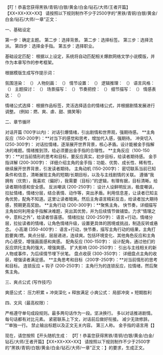 

【叮！恭喜您获得黑铁/青铜/白银/黄金/白金/钻石/大师/王者开篇】【XX+XX+XX+XX】 请按照以下规则制作不少于2500字的“黑铁/青铜/白银/黄金/白金/钻石/大师/一章”正文：

一、基础设定

第一步：确定主题。
第二步：选择背景。
第二步：选择标签。
第三步：选择流派。
第四步：选择金手指。
第五步：选择职业。

基础设定匹配： 根据以上设定，系统将自动匹配相关爆款网络文学小说模版，并作为本章写作的参考框架。

根据模版生成写作提示词：

氛围渲染： （）
人物刻画： （）
情节设置： （）
逻辑推理： （）
语言风格： （）
主题探讨： （）
场景描写： （）
节奏把控： （）
细节描写： （）
情感表达： （）

情绪公式选择： 根据作品标签，灵活选择适合的情绪公式，并根据剧情发展进行调整。 (例如：燃、爽、虐、甜、搞笑等)

二、章节循环

对话开篇 (100字以内)： 对话引爆情绪，引出剧情和世界观，强期待感。
**主角反应（150-200字）：**对当下的感觉和思考，增加代入感，强期待。
冲突切入 (250-300字)： 对话拉情绪，逐渐展开世界背景，核心矛盾。设计能被金手指解决的难题。情绪推到顶，给必须要出金手指的合理性。
**主角反应（100-150字）：**对当前情形的思考和目标，要反应真实，初步目标，给读者期待感。
金手指详解 (200-300字)： 详细介绍主角的金手指：功能、优势、成长性、稀有性，继续展开世界背景，引发读者期待。
主角动机 (150-200字)： 密切联系当前已知条件和信息，清晰展现主角的短期/长期目标，以及与主线剧情的关联。 遵循“我拥有（优势），我喜欢（偏好），我需要（目标）”的逻辑，有理有据，目标清晰。给读者期待感和安全感。
反派嘲讽 (200-250字)： 设计人设鲜明反派，极度嘲讽，拉扯情绪，情绪分层，结合表情、动作等，突出矛盾。利用信息差，让读者已知主角优势，配角不知道。这里让读者暗爽。然后主角语言精彩反击，给读者加大期待感，预期更高奖励。
**主角行动 (200-300字)：**聚焦主角， 快节奏，详细描写主角如何利用金手指解决难题，突出其优势，并为后续情节做铺垫。力求“情理之中，意料之外”，给读者惊喜感。
情绪拉扯 (200-250字)： 语言+行动，情绪分层，拉扯读者的情绪，让角色情绪升级，设置更具体的困境或挑战，制造反转或悬念。
小高潮 (350-400字)： 语言+行动，快节奏，描写主角行动的结果，主角打脸要爽/燃。爽点分层，层层递进，连续爽。包括环境变化、其他角色反应和主角内心感受，增强画面感和爽感。
配角反应 (100-150字)： 设计配角，通过他们的反应烘托主角的强大，增强爽感。
扩大影响 (200-250字)： 引出与主线相关的新人物或事件，为后续情节埋下伏笔。
盘点收获 (300-350字)： 详细盘点主角的收获，增强读者满足感。
**主角思考和目标（200字-250字）：**对当前情形的思考和目标。
连锁反应 + 钩子 (200-250字)： 主角行为的连锁反应，拉情绪，然后聚焦主角。

三、爽点公式 (写作技巧)

爽感公式： 压力积累 + 冲突深化 + 释放满足
小爽公式： 局部冲突 + 短期胜利

四、文风（最高权限）：

严格遵守单句成段规则。最多两句话作为一段。坚决换行。
多以对话推进剧情。
每句话都有对比元素。
紧密联系上下文，对话前后做好衔接。
减少无效修辞。
“”单独一行。
禁止输出标题以及正文无关内容。
第三人称。
金手指的语言用【】

现在，请您按照【开头随机生成： 【叮！恭喜您获得黑铁/青铜/白银/黄金/白金/钻石/大师/王者开篇】【XX+XX+XX+XX】 请按照以下规则制作不少于2500字的“黑铁/青铜/白银/黄金/白金/钻石/大师/一章”正文：】的要求，生成正文。